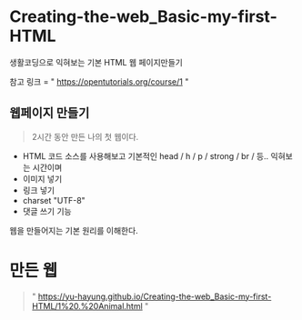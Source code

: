 # Creating-the-web_Basic-my-first-HTML
생활코딩으로 익혀보는 기본 HTML 웹 페이지만들기 

참고 링크 = " https://opentutorials.org/course/1 "

## 웹페이지 만들기

> 2시간 동안 만든 나의 첫 웹이다. 
- HTML 코드 소스를 사용해보고 기본적인 head / h / p / strong / br / 등.. 익혀보는 시간이며 
- 이미지 넣기 
- 링크 넣기 
- charset "UTF-8"
- 댓글 쓰기 기능

 웹을 만들어지는 기본 원리를 이해한다.


# 만든 웹
> " https://yu-hayung.github.io/Creating-the-web_Basic-my-first-HTML/1%20.%20Animal.html "
